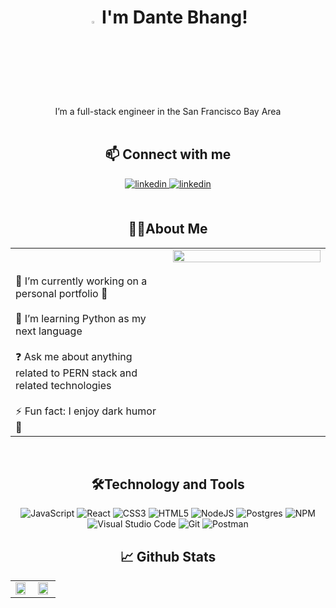 
# <div align="center"><img src="https://user-images.githubusercontent.com/42378118/110234147-e3259600-7f4e-11eb-95be-0c4047144dea.gif" style="width: 3%" /> I'm Dante Bhang! </div>
 
<div align="center">
I’m a full-stack engineer in the San Francisco Bay Area
<br/><br/>
  
## 📫 Connect with me 

<a href="https://linkedin.com/in/dante-bhang" target="_blank">
<img src=https://img.shields.io/badge/linkedin-%231E77B5.svg?&style=for-the-badge&logo=linkedin&logoColor=white alt=linkedin style="margin-bottom: 5px;" />
</a>  
<a href="mailto:bhangdante@gmail.com" target="_blank">
<img src=https://img.shields.io/badge/Gmail-D14836?style=for-the-badge&logo=gmail&logoColor=white alt=linkedin style="margin-bottom: 5px;" />
</a>  


<br/>  
<br />
  
## 👩‍💻About Me 

<table><tr><td valign="top" width="50%">
    <br/>
    <br />
🔭 I’m currently working on a personal portfolio 🙈  
  <br />
  <br />
🌱 I’m learning Python as my next language 
  <br />  
  <br />
❓ Ask me about anything related to PERN stack and related technologies  
  <br />
<br />
⚡ Fun fact: I enjoy dark humor 👼
  <br />
</td><td valign="top" width="60%">

<div align="center">
<img src="https://random-memer.herokuapp.com/" align="center" style="width: 100%" />
</div>  


</td></tr></table>  

<br/>  


<div align="center">
  
  
## 🛠️Technology and Tools  

![JavaScript](https://img.shields.io/badge/javascript-%23323330.svg?style=for-the-badge&logo=javascript&logoColor=%23F7DF1E)
![React](https://img.shields.io/badge/react-%2320232a.svg?style=for-the-badge&logo=react&logoColor=%2361DAFB)
![CSS3](https://img.shields.io/badge/css3-%231572B6.svg?style=for-the-badge&logo=css3&logoColor=white)
![HTML5](https://img.shields.io/badge/html5-%23E34F26.svg?style=for-the-badge&logo=html5&logoColor=white)
![NodeJS](https://img.shields.io/badge/node.js-6DA55F?style=for-the-badge&logo=node.js&logoColor=white)
![Postgres](https://img.shields.io/badge/postgres-%23316192.svg?style=for-the-badge&logo=postgresql&logoColor=white)
![NPM](https://img.shields.io/badge/NPM-%23000000.svg?style=for-the-badge&logo=npm&logoColor=white)
![Visual Studio Code](https://img.shields.io/badge/Visual%20Studio%20Code-0078d7.svg?style=for-the-badge&logo=visual-studio-code&logoColor=white)
![Git](https://img.shields.io/badge/git-%23F05033.svg?style=for-the-badge&logo=git&logoColor=white)
![Postman](https://img.shields.io/badge/Postman-FF6C37?style=for-the-badge&logo=postman&logoColor=white)
<br/>  


 ## 📈 Github Stats  

<table><tr><td valign="top" width="50%">

<img src="https://github-readme-stats.vercel.app/api?username=dantebhang&show_icons=true&count_private=true&hide_border=true" align="center" style="width: 90%" />

</td><td valign="top" width="50%">

<img src="https://github-readme-stats.vercel.app/api/top-langs/?username=dantebhang&hide_border=true&layout=compact" align="center" style="width: 90%" />

</td></tr></table>  

<br/>  

  
 




